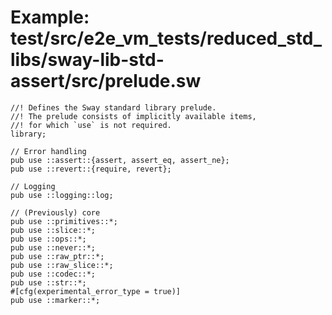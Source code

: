# Example: test/src/e2e_vm_tests/reduced_std_libs/sway-lib-std-assert/src/prelude.sw

```sway
//! Defines the Sway standard library prelude.
//! The prelude consists of implicitly available items,
//! for which `use` is not required.
library;

// Error handling
pub use ::assert::{assert, assert_eq, assert_ne};
pub use ::revert::{require, revert};

// Logging
pub use ::logging::log;

// (Previously) core
pub use ::primitives::*;
pub use ::slice::*;
pub use ::ops::*;
pub use ::never::*;
pub use ::raw_ptr::*;
pub use ::raw_slice::*;
pub use ::codec::*;
pub use ::str::*;
#[cfg(experimental_error_type = true)]
pub use ::marker::*;
```
